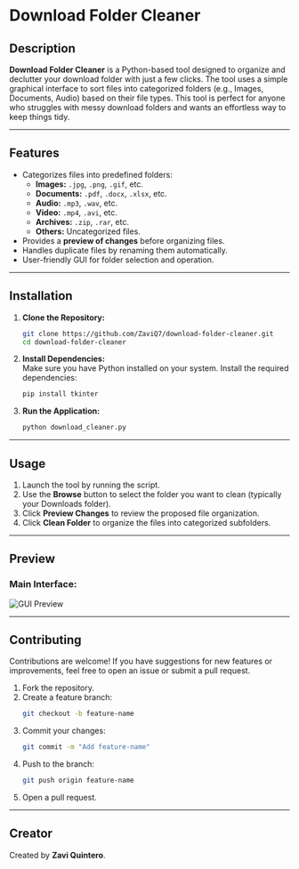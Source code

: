 # Download Folder Cleaner  

## Description  
**Download Folder Cleaner** is a Python-based tool designed to organize and declutter your download folder with just a few clicks. The tool uses a simple graphical interface to sort files into categorized folders (e.g., Images, Documents, Audio) based on their file types. This tool is perfect for anyone who struggles with messy download folders and wants an effortless way to keep things tidy.

---

## Features  
- Categorizes files into predefined folders:  
  - **Images:** `.jpg`, `.png`, `.gif`, etc.  
  - **Documents:** `.pdf`, `.docx`, `.xlsx`, etc.  
  - **Audio:** `.mp3`, `.wav`, etc.  
  - **Video:** `.mp4`, `.avi`, etc.  
  - **Archives:** `.zip`, `.rar`, etc.  
  - **Others:** Uncategorized files.  
- Provides a **preview of changes** before organizing files.  
- Handles duplicate files by renaming them automatically.  
- User-friendly GUI for folder selection and operation.  

---

## Installation  

1. **Clone the Repository:**  
   ```bash
   git clone https://github.com/ZaviQ7/download-folder-cleaner.git
   cd download-folder-cleaner
   ```

2. **Install Dependencies:**  
   Make sure you have Python installed on your system. Install the required dependencies:  
   ```bash
   pip install tkinter
   ```

3. **Run the Application:**  
   ```bash
   python download_cleaner.py
   ```

---

## Usage  

1. Launch the tool by running the script.  
2. Use the **Browse** button to select the folder you want to clean (typically your Downloads folder).  
3. Click **Preview Changes** to review the proposed file organization.  
4. Click **Clean Folder** to organize the files into categorized subfolders.  

---

## Preview  

### Main Interface:  
![GUI Preview](https://via.placeholder.com/400x300?text=Preview+of+GUI)  

---

## Contributing  

Contributions are welcome! If you have suggestions for new features or improvements, feel free to open an issue or submit a pull request.  

1. Fork the repository.  
2. Create a feature branch:  
   ```bash
   git checkout -b feature-name
   ```  
3. Commit your changes:  
   ```bash
   git commit -m "Add feature-name"
   ```  
4. Push to the branch:  
   ```bash
   git push origin feature-name
   ```  
5. Open a pull request.  

---

## Creator  

Created by **Zavi Quintero**.  




